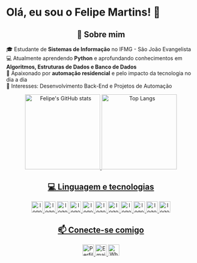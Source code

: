 # Olá, eu sou o Felipe Martins! 👋

<div align="center">
      <h2>🚀 Sobre mim</h2>
    </div>

🎓 Estudante de **Sistemas de Informação** no IFMG - São João Evangelista  
💻 Atualmente aprendendo **Python** e aprofundando conhecimentos em **Algoritmos, Estruturas de Dados e Banco de Dados**  
🏡 Apaixonado por **automação residencial** e pelo impacto da tecnologia no dia a dia  
🚀 Interesses: Desenvolvimento Back-End e Projetos de Automação  

<div align="center">
   <a href="https://github.com/Felipe-m-s">
   <p>
      <img src="https://github-readme-stats.vercel.app/api?username=Felipe-m-s&show_icons=true&theme=dracula&locale=pt-br&border_radius=35" alt="Felipe's GitHub stats" height=200 style="padding-rigth: 10px">
      <img src="https://github-readme-stats.vercel.app/api/top-langs/?username=Felipe-m-s&layout=donut&theme=dracula&border_radius=35&locale=pt-br" alt="Top Langs" height="200">
   </p>
</div>

<div align="center">
      <h2>💻 Linguagem e tecnologias</h2>
      <p>
      <img src="https://cdn.jsdelivr.net/gh/devicons/devicon@latest/icons/java/java-original-wordmark.svg" alt="logo java" height="30" width="30">
      <img src="https://cdn.jsdelivr.net/gh/devicons/devicon@latest/icons/php/php-original.svg" alt="logo php" height="30" width="30">
      <img src="https://cdn.jsdelivr.net/gh/devicons/devicon@latest/icons/html5/html5-original.svg" alt="logo html" height="30" width="30">
      <img src="https://cdn.jsdelivr.net/gh/devicons/devicon@latest/icons/c/c-original.svg" alt="logo c" height="30" width="30">
      <img src="https://cdn.jsdelivr.net/gh/devicons/devicon@latest/icons/cplusplus/cplusplus-original.svg" alt="logo cpp" height="30" width="30">
      <img src="https://cdn.jsdelivr.net/gh/devicons/devicon@latest/icons/python/python-original.svg" alt="logo python" height="30" width="30">
      <img src="https://cdn.jsdelivr.net/gh/devicons/devicon@latest/icons/mysql/mysql-original-wordmark.svg" alt="logo mysql" height="30" width="30">
      <img src="https://cdn.jsdelivr.net/gh/devicons/devicon@latest/icons/vscode/vscode-original.svg" alt="logo vscode" height="30" width="30">
      <img src="https://cdn.jsdelivr.net/gh/devicons/devicon@latest/icons/git/git-original.svg" alt="logo git" height="30" width="30">
      <img src="https://cdn.jsdelivr.net/gh/devicons/devicon@latest/icons/github/github-original.svg" alt="logo github" height="30" width="30">
      <img src="https://cdn.jsdelivr.net/gh/devicons/devicon@latest/icons/netbeans/netbeans-plain.svg" alt="logo netbeans" height="30" width="30">
      </p>
    </div>

<h2 align="center">📫 Conecte-se comigo</h2>

<p align="center">
  <a href="https://www.linkedin.com/in/felipe-santos-053953206">
    <img src="https://www.vectorlogo.zone/logos/linkedin/linkedin-icon.svg" alt="Perfil Linkedin" height="30" width="30">
  </a>
  <a href="mailto:martinssantos.felipe05@gmail.com">
    <img src="https://upload.vectorlogo.zone/logos/mailinaboxemail/images/4ff04de5-0c08-4bfb-a6b2-b00b2d50b0fc.svg" alt="Email" height="30" width="30">
  <a href="https://wa.me/5533998296198">
    <img src="https://upload.wikimedia.org/wikipedia/commons/thumb/6/6b/WhatsApp.svg/512px-WhatsApp.svg.png?20220228223904" alt="WhatsApp" height="30" width="30">
  </a>
</p>
